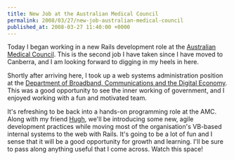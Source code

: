 ```yaml
---
title: New Job at the Australian Medical Council
permalink: 2008/03/27/new-job-australian-medical-council
published_at: 2008-03-27 11:40:00 +0000
---
```


Today I began working in a new Rails development role at the [Australian Medical Council](http://amc.org.au/). This is the second job I have taken since I have moved to Canberra, and I am looking forward to digging in my heels in here.

Shortly after arriving here, I took up a web systems administration position at the [Department of Broadband, Communications and the Digital Economy](http://www.dbcde.gov.au/). This was a good opportunity to see the inner working of government, and I enjoyed working with a fun and motivated team.

It's refreshing to be back into a hands-on programming role at the AMC. Along with my friend [Hugh](http://hughevans.net/), we'll be introducing some new, agile development practices while moving most of the organisation's VB-based internal systems to the web with Rails. It's going to be a lot of fun and I sense that it will be a good opportunity for growth and learning. I'll be sure to pass along anything useful that I come across. Watch this space!

